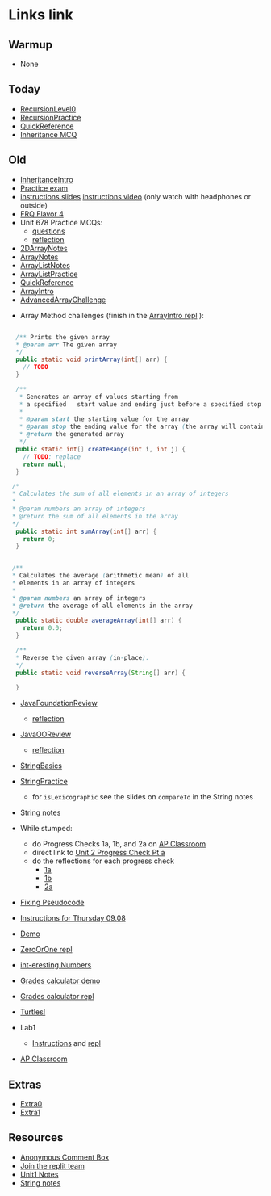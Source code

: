 # Links link
## Warmup
* None

## Today
* [RecursionLevel0](https://apclassroom.collegeboard.org/8/assessments/assignments/50586095/)
* [RecursionPractice](https://replit.com/team/APCSA-Block8-2223/RecursionPractice)
* [QuickReference](https://apstudents.collegeboard.org/ap/pdf/ap-computer-science-a-java-quick-reference_0.pdf)
* [Inheritance MCQ](https://apclassroom.collegeboard.org/8/assessments/assignments/50398953/)


## Old
* [InheritanceIntro](https://replit.com/team/APCSA-Block8-2223/InheritanceIntro)
* [Practice exam](https://apclassroom.collegeboard.org/8/assessments/assignments/50208670/)
* [instructions slides](https://drive.google.com/file/d/1Edd1vNTu5618dnuxFrxamDST9dEe3bxs/view?usp=share_link) [instructions video](https://www.loom.com/share/ffe0f6b142214ee88bdfb7424126ab8c) (only watch with headphones or outside)
* [FRQ Flavor 4](https://runestone.academy/ns/books/published/VAPCSA23/Unit8-2DArray/grayImageA.html)
* Unit 678 Practice MCQs:
  - [questions](https://apclassroom.collegeboard.org/8/assessments/assignments/49941252/)
  - [reflection](https://replit.com/team/APCSA-Block8-2223/Unit678Reflection)
* [2DArrayNotes](files/notes/Java-2DArrays.pdf)
* [ArrayNotes](files/notes/Java-Arrays.pdf)
* [ArrayListNotes](files/notes/Java-ArrayList.pdf)
* [ArrayListPractice](https://replit.com/team/APCSA-Block8-2223/ArrayListIntro)
* [QuickReference](https://apstudents.collegeboard.org/ap/pdf/ap-computer-science-a-java-quick-reference_0.pdf)
* [ArrayIntro](https://replit.com/team/APCSA-Block8-2223/ArrayIntro)
* [AdvancedArrayChallenge](files/AdvancedArrayChallenge.md)
<!-- * Alternatively, you could work on a side project! If you don't have a side project yet, get one! -->
<!-- * [Hailstone FRQ](files/hailstone.pdf) -->
* Array Method challenges (finish in the [ArrayIntro repl](https://replit.com/team/APCSA-Block8-2223/ArrayIntro) ):
```java

  /** Prints the given array
  * @param arr The given array
  */
  public static void printArray(int[] arr) {
    // TODO
  }

  /**
   * Generates an array of values starting from
   * a specified   start value and ending just before a specified stop value.
   *
   * @param start the starting value for the array
   * @param stop the ending value for the array (the array will contain all values from start up to, but not including, stop)
   * @return the generated array
   */
  public static int[] createRange(int i, int j) {
    // TODO: replace
    return null;
  }

 /*
 * Calculates the sum of all elements in an array of integers
 *
 * @param numbers an array of integers
 * @return the sum of all elements in the array
 */
  public static int sumArray(int[] arr) {
    return 0;
  }


 /**
 * Calculates the average (arithmetic mean) of all 
 * elements in an array of integers
 *
 * @param numbers an array of integers
 * @return the average of all elements in the array
 */
  public static double averageArray(int[] arr) {
    return 0.0;
  }

  /**
  * Reverse the given array (in-place).
  */
  public static void reverseArray(String[] arr) {
    
  }
  ```
* [JavaFoundationReview](https://apclassroom.collegeboard.org/8/assessments/assignments/48961677/)
    - [reflection](https://replit.com/team/APCSA-Block8-2223/FoundationReviewReflection)
* [JavaOOReview](https://apclassroom.collegeboard.org/8/assessments/assignments/48961777/)
    - [reflection](https://replit.com/team/APCSA-Block8-2223/OOReviewReflection)

* [StringBasics](https://replit.com/team/APCSA-Block8-2223/StringBasics)
* [StringPractice](https://replit.com/team/APCSA-Block8-2223/StringPracticeGroup)
    * for `isLexicographic` see the slides on `compareTo` in the String notes
* [String notes](files/stringBasics.pdf)
* While stumped:
    * do Progress Checks 1a, 1b, and 2a on [AP Classroom](https://www.apclassroom.collegeboard.org)
    * direct link to [Unit 2 Progress Check Pt a](https://apclassroom.collegeboard.org/8/assessments/assignments/48094398/) 
    * do the reflections for each progress check
        - [1a](https://replit.com/team/APCSA-Block8-2223/Unit1A-Progress-Check)
        - [1b](https://replit.com/team/APCSA-Block8-2223/Unit1B-Progress-Check)
        - [2a](https://replit.com/team/APCSA-Block8-2223/Unit2A-Progress-Check)


* [Fixing Pseudocode](https://replit.com/team/APCSA-Block8-2223/FixingPseudocode)
* [Instructions for Thursday 09.08](https://docs.google.com/document/d/1_h0v_cgrjOu1TpCQQ7m7R4vpybqe2okUgwcpVGH8YdQ/edit?usp=sharing)
* [Demo](https://replit.com/@mrDonoghue/ZooDemoJ)
* [ZeroOrOne repl](https://replit.com/team/APCSA-Block8-2223/ZeroOrOne)
* [int-eresting Numbers](https://replit.com/team/APCSA-Block8-2223/int-eresting-Numbers)
* [Grades calculator demo](https://replit.com/@mrDonoghue/GradesDemoJ)
* [Grades calculator repl](https://replit.com/team/APCSA-Block8-2223/GradeCalculator)
* [Turtles!](https://replit.com/team/APCSA-Block8-2223/Turtles)
* Lab1
    * [Instructions](files/labs/lab1.md) and [repl](https://replit.com/team/APCSA-Block8-2223/Lab1Bibliophile)
* [AP Classroom](https://www.apclassroom.collegeboard.org)

## Extras
* [Extra0](https://replit.com/team/APCSA-Block8-2223/Extra0)
* [Extra1](https://replit.com/team/APCSA-Block8-2223/Extra1)
## Resources
* [Anonymous Comment Box](https://forms.gle/NGGE7UAr6ZFP4KWs6)
* [Join the replit team](https://replit.com/teams/join/zzepkxrthlgsbzxjcpyalzouuwlczedr-APCSA-Block8-2223)
* [Unit1 Notes](https://drive.google.com/file/d/1OURaS812sPyaqV1LmvPY3AftyBiaWebt/view?usp=sharing)
* [String notes](files/stringBasics.pdf)
